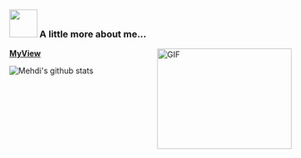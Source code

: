 
### <img src="https://media.giphy.com/media/VgCDAzcKvsR6OM0uWg/giphy.gif" width="50"> A little more about me...  
<a href='https://fanzhengke.top/'>**MyView**</a>
  <img align="right" width='240' height='180' alt="GIF" src="https://coco-img.oss-cn-hangzhou.aliyuncs.com/icon/about.gif" />




![Mehdi's github stats](https://github-readme-stats.vercel.app/api?username=ZhengKe996&show_icons=true&hide_border=true)
